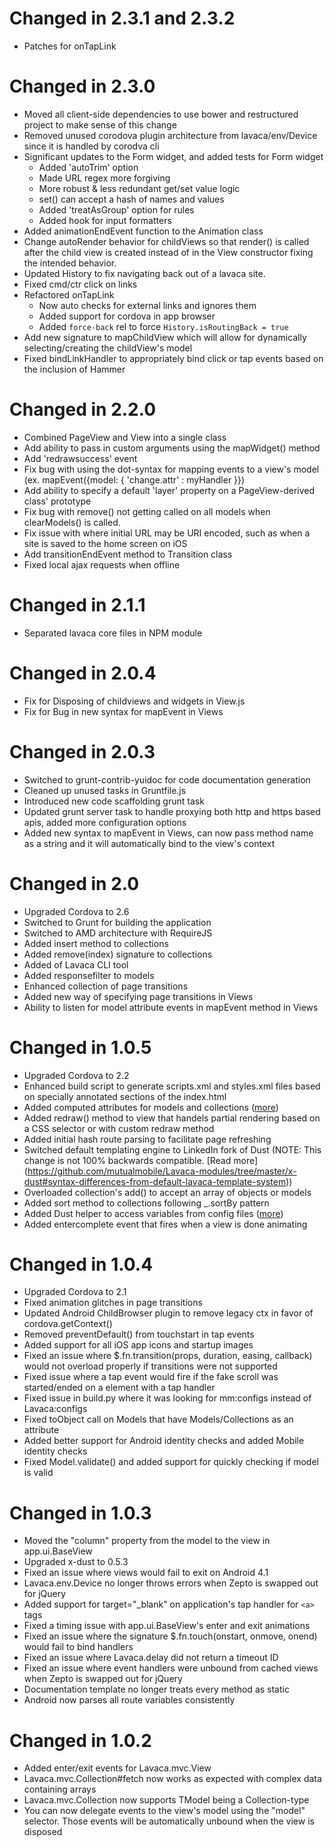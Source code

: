 Changed in 2.3.1 and 2.3.2
======
* Patches for onTapLink

Changed in 2.3.0
======
* Moved all client-side dependencies to use bower and restructured project to make sense of this change
* Removed unused corodova plugin architecture from lavaca/env/Device since it is handled by corodva cli
* Significant updates to the Form widget, and added tests for Form widget
  - Added 'autoTrim' option
  - Made URL regex more forgiving
  - More robust & less redundant get/set value logic
  - set() can accept a hash of names and values
  - Added 'treatAsGroup' option for rules
  - Added hook for input formatters
* Added animationEndEvent function to the Animation class
* Change autoRender behavior for childViews so that render() is called after the child view is created instead of in the View constructor fixing the intended behavior.
* Updated History to fix navigating back out of a lavaca site.
* Fixed cmd/ctr click on links
* Refactored onTapLink
  - Now auto checks for external links and ignores them
  - Added support for cordova in app browser
  - Added `force-back` rel to force `History.isRoutingBack = true`
* Add new signature to mapChildView which will allow for dynamically selecting/creating the childView's model
* Fixed bindLinkHandler to appropriately bind click or tap events based on the inclusion of Hammer
  

Changed in 2.2.0
======
* Combined PageView and View into a single class
* Add ability to pass in custom arguments using the mapWidget() method
* Add 'redrawsuccess' event
* Fix bug with using the dot-syntax for mapping events to a view's model (ex. mapEvent({model: { 'change.attr' : myHandler }})
* Add ability to specify a default 'layer' property on a PageView-derived class' prototype
* Fix bug with remove() not getting called on all models when clearModels() is called.
* Fix issue with where initial URL may be URI encoded, such as when a site is saved to the home screen on iOS
* Add transitionEndEvent method to Transition class
* Fixed local ajax requests when offline

Changed in 2.1.1
======
* Separated lavaca core files in NPM module

Changed in 2.0.4
======
* Fix for Disposing of childviews and widgets in View.js
* Fix for Bug in new syntax for mapEvent in Views

Changed in 2.0.3
======
* Switched to grunt-contrib-yuidoc for code documentation generation
* Cleaned up unused tasks in Gruntfile.js
* Introduced new code scaffolding grunt task
* Updated grunt server task to handle proxying both http and https based apis, added more configuration options
* Added new syntax to mapEvent in Views, can now pass method name as a string and it will automatically bind to the view's context


Changed in 2.0
======
* Upgraded Cordova to 2.6
* Switched to Grunt for building the application
* Switched to AMD architecture with RequireJS
* Added insert method to collections
* Added remove(index) signature to collections
* Added of Lavaca CLI tool
* Added responsefilter to models
* Enhanced collection of page transitions
* Added new way of specifying page transitions in Views
* Ability to listen for model attribute events in mapEvent method in Views

Changed in 1.0.5
======
* Upgraded Cordova to 2.2
* Enhanced build script to generate scripts.xml and styles.xml files based on specially annotated sections of the index.html
* Added computed attributes for models and collections ([more](https://github.com/mutualmobile/lavaca/wiki/3.1.-Models-and-Collections#wiki-computed-attributes))
* Added redraw() method to view that handels partial rendering based on a CSS selector or with custom redraw method
* Added initial hash route parsing to facilitate page refreshing
* Switched default templating engine to LinkedIn fork of Dust (NOTE: This change is not 100% backwards compatible. [Read more] (https://github.com/mutualmobile/Lavaca-modules/tree/master/x-dust#syntax-differences-from-default-lavaca-template-system))
* Overloaded collection's add() to accept an array of objects or models
* Added sort method to collections following _.sortBy pattern
* Added Dust helper to access variables from config files ([more](https://github.com/mutualmobile/lavaca/wiki/4.1.-Using-Templates-to-Generate-HTML#wiki-config-helper))
* Added entercomplete event that fires when a view is done animating

Changed in 1.0.4
======
* Upgraded Cordova to 2.1
* Fixed animation glitches in page transitions
* Updated Android ChildBrowser plugin to remove legacy ctx in favor of cordova.getContext()
* Removed preventDefault() from touchstart in tap events
* Added support for all iOS app icons and startup images
* Fixed an issue where $.fn.transition(props, duration, easing, callback) would not overload properly if transitions were not supported
* Fixed issue where a tap event would fire if the fake scroll was started/ended on a element with a tap handler
* Fixed issue in build.py where it was looking for mm:configs instead of Lavaca:configs
* Fixed toObject call on Models that have Models/Collections as an attribute
* Added better support for Android identity checks and added Mobile identity checks
* Fixed Model.validate() and added support for quickly checking if model is valid

Changed in 1.0.3
======
* Moved the "column" property from the model to the view in app.ui.BaseView
* Upgraded x-dust to 0.5.3
* Fixed an issue where views would fail to exit on Android 4.1
* Lavaca.env.Device no longer throws errors when Zepto is swapped out for jQuery
* Added support for target="_blank" on application's tap handler for `<a>` tags
* Fixed a timing issue with app.ui.BaseView's enter and exit animations
* Fixed an issue where the signature $.fn.touch(onstart, onmove, onend) would fail to bind handlers
* Fixed an issue where Lavaca.delay did not return a timeout ID
* Fixed an issue where event handlers were unbound from cached views when Zepto is swapped out for jQuery
* Documentation template no longer treats every method as static
* Android now parses all route variables consistently

Changed in 1.0.2
======
* Added enter/exit events for Lavaca.mvc.View
* Lavaca.mvc.Collection#fetch now works as expected with complex data containing arrays
* Lavaca.mvc.Collection now supports TModel being a Collection-type
* You can now delegate events to the view's model using the "model" selector. Those events will be automatically unbound when the view is disposed
